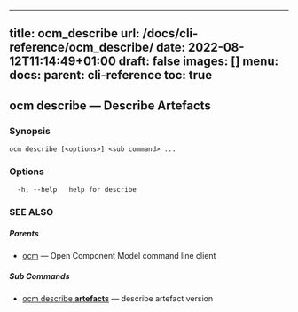 
---
title: ocm_describe
url: /docs/cli-reference/ocm_describe/
date: 2022-08-12T11:14:49+01:00
draft: false
images: []
menu:
  docs:
    parent: cli-reference
toc: true
---
## ocm describe &mdash; Describe Artefacts

### Synopsis

```
ocm describe [<options>] <sub command> ...
```

### Options

```
  -h, --help   help for describe
```

### SEE ALSO

##### Parents

* [ocm](ocm.md)	 &mdash; Open Component Model command line client


##### Sub Commands

* [ocm describe <b>artefacts</b>](ocm_describe_artefacts.md)	 &mdash; describe artefact version

